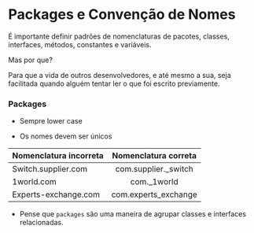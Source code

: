 # Packages e Convenção de Nomes

É importante definir padrões de nomenclaturas de pacotes, classes, interfaces, métodos, constantes e variáveis.

Mas por que?

Para que a vida de outros desenvolvedores, e até mesmo a sua, seja facilitada quando alguém tentar ler o que foi escrito previamente.

### Packages

- Sempre lower case

- Os nomes devem ser únicos

| Nomenclatura incorreta |  Nomenclatura correta  |
|------------------------|:----------------------:|
| Switch.supplier.com    |  com.supplier._switch  |
| 1world.com             |      com._1world       |
| Experts-exchange.com   | com.experts_exchange   |

- Pense que `packages` são uma maneira de agrupar classes e interfaces relacionadas.